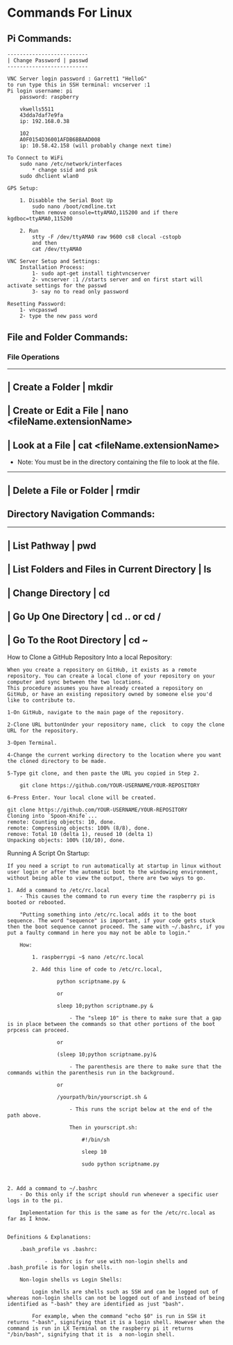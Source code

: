 # Commands For Linux

## Pi Commands:
	--------------------------
	| Change Password | passwd
	--------------------------

	VNC Server login password : Garrett1 "HelloG"
	to run type this in SSH terminal: vncserver :1
	Pi login username: pi
		password: raspberry

		vkwells5511
		43dda7daf7e9fa
		ip: 192.168.0.38

		102
		A0F0154D36001AFDB6BBAAD008
		ip: 10.58.42.158 (will probably change next time)

	To Connect to WiFi 
		sudo nano /etc/network/interfaces
			* change ssid and psk
		sudo dhclient wlan0

	GPS Setup:

		1. Disabble the Serial Boot Up
			sudo nano /boot/cmdline.txt
			then remove console=ttyAMAO,115200 and if there kgdboc=ttyAMA0,115200

		2. Run 
			stty -F /dev/ttyAMA0 raw 9600 cs8 clocal -cstopb
			and then
			cat /dev/ttyAMA0

	VNC Server Setup and Settings:
		Installation Process:
			1- sudo apt-get install tightvncserver
			2- vncserver :1 //starts server and on first start will activate settings for the passwd
			3- say no to read only password

	Resetting Password:
		1- vncpasswd
		2- type the new pass word


## File and Folder Commands:

### File Operations
--------------------------------------
| Create a Folder | mkdir <folderName>
--------------------------------------
| Create or Edit a File | nano <fileName.extensionName>
--------------------------------------
| Look at a File | cat <fileName.extensionName>
--------------------------------------

* Note: You must be in the directory containing the file to look at the file.
--------------------------------------
| Delete a File or Folder | rmdir <folderName>
--------------------------------------

## Directory Navigation Commands:
--------------------------------------
| List Pathway | pwd
--------------------------------------
| List Folders and Files in Current Directory | ls
--------------------------------------
| Change Directory | cd <directorynName>
--------------------------------------
| Go Up One Directory | cd .. or cd /
--------------------------------------
| Go To the Root Directory | cd ~
--------------------------------------

How to Clone a GitHub Repository Into a local Repository:

	When you create a repository on GitHub, it exists as a remote repository. You can create a local clone of your repository on your computer and sync between the two locations.
	This procedure assumes you have already created a repository on GitHub, or have an existing repository owned by someone else you'd like to contribute to.

	1-On GitHub, navigate to the main page of the repository.

	2-Clone URL buttonUnder your repository name, click  to copy the clone URL for the repository.

	3-Open Terminal.

	4-Change the current working directory to the location where you want the cloned directory to be made.

	5-Type git clone, and then paste the URL you copied in Step 2.

		git clone https://github.com/YOUR-USERNAME/YOUR-REPOSITORY
	
	6-Press Enter. Your local clone will be created.

	git clone https://github.com/YOUR-USERNAME/YOUR-REPOSITORY
	Cloning into `Spoon-Knife`...
	remote: Counting objects: 10, done.
	remote: Compressing objects: 100% (8/8), done.
	remove: Total 10 (delta 1), reused 10 (delta 1)
	Unpacking objects: 100% (10/10), done.


Running A Script On Startup:

	If you need a script to run automatically at startup in linux without user login or after the automatic boot to the windowing environment, without being able to view the output, there are two ways to go.

	1. Add a command to /etc/rc.local
		- This causes the command to run every time the raspberry pi is booted or rebooted.

		"Putting something into /etc/rc.local adds it to the boot sequence. The word "sequence" is important, if your code gets stuck then the boot sequence cannot proceed. The same with ~/.bashrc, if you put a faulty command in here you may not be able to login."

		How:

			1. raspberrypi ~$ nano /etc/rc.local

			2. Add this line of code to /etc/rc.local,

					python scriptname.py &

					or

					sleep 10;python scriptname.py &

						- The "sleep 10" is there to make sure that a gap is in place between the commands so that other portions of the boot prpcess can proceed.

					or 

					(sleep 10;python scriptname.py)&

						- The parenthesis are there to make sure that the commands within the parenthesis run in the background.

					or

					/yourpath/bin/yourscript.sh &

						- This runs the script below at the end of the path above.

						Then in yourscript.sh:

							#!/bin/sh

							sleep 10

							sudo python scriptname.py



	2. Add a command to ~/.bashrc
		- Do this only if the script should run whenever a specific user logs in to the pi.

		Implementation for this is the same as for the /etc/rc.local as far as I know.


	Definitions & Explanations:

		.bash_profile vs .bashrc:

				- .bashrc is for use with non-login shells and .bash_profile is for login shells.

		Non-login shells vs Login Shells:

			Login shells are shells such as SSH and can be logged out of whereas non-login shells can not be logged out of and instead of being identified as "-bash" they are identified as just "bash".

			For example, when the command "echo $0" is run in SSH it returns "-bash", signifying that it is a login shell. However when the command is run in LX Terminal on the raspberry pi it returns "/bin/bash", signifying that it is  a non-login shell.